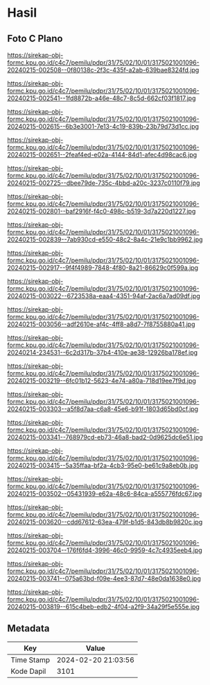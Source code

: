 # Hasil

## Foto C Plano

https://sirekap-obj-formc.kpu.go.id/c4c7/pemilu/pdpr/31/75/02/10/01/3175021001096-20240215-002508--0f80138c-2f3c-435f-a2ab-639bae8324fd.jpg

https://sirekap-obj-formc.kpu.go.id/c4c7/pemilu/pdpr/31/75/02/10/01/3175021001096-20240215-002541--1fd8872b-a46e-48c7-8c5d-662cf03f1817.jpg

https://sirekap-obj-formc.kpu.go.id/c4c7/pemilu/pdpr/31/75/02/10/01/3175021001096-20240215-002615--6b3e3001-7e13-4c19-839b-23b79d73d1cc.jpg

https://sirekap-obj-formc.kpu.go.id/c4c7/pemilu/pdpr/31/75/02/10/01/3175021001096-20240215-002651--2feaf4ed-e02a-4144-84d1-afec4d98cac6.jpg

https://sirekap-obj-formc.kpu.go.id/c4c7/pemilu/pdpr/31/75/02/10/01/3175021001096-20240215-002725--dbee79de-735c-4bbd-a20c-3237c0110f79.jpg

https://sirekap-obj-formc.kpu.go.id/c4c7/pemilu/pdpr/31/75/02/10/01/3175021001096-20240215-002801--baf2916f-f4c0-498c-b519-3d7a220d1227.jpg

https://sirekap-obj-formc.kpu.go.id/c4c7/pemilu/pdpr/31/75/02/10/01/3175021001096-20240215-002839--7ab930cd-e550-48c2-8a4c-21e9c1bb9962.jpg

https://sirekap-obj-formc.kpu.go.id/c4c7/pemilu/pdpr/31/75/02/10/01/3175021001096-20240215-002917--9f4f4989-7848-4f80-8a21-86629c0f599a.jpg

https://sirekap-obj-formc.kpu.go.id/c4c7/pemilu/pdpr/31/75/02/10/01/3175021001096-20240215-003022--6723538a-eaa4-4351-94af-2ac6a7ad09df.jpg

https://sirekap-obj-formc.kpu.go.id/c4c7/pemilu/pdpr/31/75/02/10/01/3175021001096-20240215-003056--adf2610e-af4c-4ff8-a8d7-7f8755880a41.jpg

https://sirekap-obj-formc.kpu.go.id/c4c7/pemilu/pdpr/31/75/02/10/01/3175021001096-20240214-234531--6c2d317b-37b4-410e-ae38-12926ba178ef.jpg

https://sirekap-obj-formc.kpu.go.id/c4c7/pemilu/pdpr/31/75/02/10/01/3175021001096-20240215-003219--6fc01b12-5623-4e74-a80a-718d19ee7f9d.jpg

https://sirekap-obj-formc.kpu.go.id/c4c7/pemilu/pdpr/31/75/02/10/01/3175021001096-20240215-003303--a5f8d7aa-c6a8-45e6-b91f-1803d65bd0cf.jpg

https://sirekap-obj-formc.kpu.go.id/c4c7/pemilu/pdpr/31/75/02/10/01/3175021001096-20240215-003341--768979cd-eb73-46a8-bad2-0d9625dc6e51.jpg

https://sirekap-obj-formc.kpu.go.id/c4c7/pemilu/pdpr/31/75/02/10/01/3175021001096-20240215-003415--5a35ffaa-bf2a-4cb3-95e0-be61c9a8eb0b.jpg

https://sirekap-obj-formc.kpu.go.id/c4c7/pemilu/pdpr/31/75/02/10/01/3175021001096-20240215-003502--05431939-e62a-48c6-84ca-a555776fdc67.jpg

https://sirekap-obj-formc.kpu.go.id/c4c7/pemilu/pdpr/31/75/02/10/01/3175021001096-20240215-003620--cdd67612-63ea-479f-b1d5-843db8b9820c.jpg

https://sirekap-obj-formc.kpu.go.id/c4c7/pemilu/pdpr/31/75/02/10/01/3175021001096-20240215-003704--176f6fd4-3996-46c0-9959-4c7c4935eeb4.jpg

https://sirekap-obj-formc.kpu.go.id/c4c7/pemilu/pdpr/31/75/02/10/01/3175021001096-20240215-003741--075a63bd-f09e-4ee3-87d7-48e0da1638e0.jpg

https://sirekap-obj-formc.kpu.go.id/c4c7/pemilu/pdpr/31/75/02/10/01/3175021001096-20240215-003819--615c4beb-edb2-4f04-a2f9-34a29f5e555e.jpg


## Metadata

| Key        | Value               |
| ---------- | ------------------- |
| Time Stamp | 2024-02-20 21:03:56 |
| Kode Dapil | 3101                |



